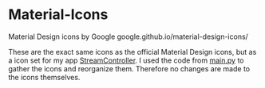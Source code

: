 # Material-Icons
Material Design icons by Google google.github.io/material-design-icons/ 

These are the exact same icons as the official Material Design icons, but as a icon set for my app [StreamController](https://github.com/StreamController/StreamController).
I used the code from [main.py](main.py) to gather the icons and reorganize them.
Therefore no changes are made to the icons themselves.
